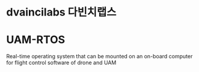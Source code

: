 # dvaincilabs 다빈치랩스
# UAM-RTOS
Real-time operating system that can be mounted on an on-board computer for flight control software of drone and  UAM
